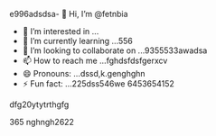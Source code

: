 e996adsdsa- 👋 Hi, I’m @fetnbia
- 👀 I’m interested in ...
- 🌱 I’m currently learning ...556
- 💞️ I’m looking to collaborate on ...9355533awadsa
- 📫 How to reach me ...fghdsfdsfgerxcv
- 😄 Pronouns: ...dssd,k.genghghn
- ⚡ Fun fact: ...225dss546we
6453654152
<!---54asds545
fetnbia/fetnbia is a ✨ special ✨ reposisdftory besdfcause its `README.md` 6262(this f543543ilcxxcxce) appears on your GitHub profile.
You can click the Preview link to take a look at yo53ur changes.653
--->dfg20ytytrthgfg
365
nghngh2622
